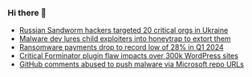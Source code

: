 ### Hi there 👋

<!--START_SECTION:feed-->
* [Russian Sandworm hackers targeted 20 critical orgs in Ukraine](https://www.bleepingcomputer.com/news/security/russian-sandworm-hackers-targeted-20-critical-orgs-in-ukraine/)
* [Malware dev lures child exploiters into honeytrap to extort them](https://www.bleepingcomputer.com/news/security/malware-dev-lures-child-exploiters-into-honeytrap-to-extort-them/)
* [Ransomware payments drop to record low of 28% in Q1 2024](https://www.bleepingcomputer.com/news/security/ransomware-payments-drop-to-record-low-of-28-percent-in-q1-2024/)
* [Critical Forminator plugin flaw impacts over 300k WordPress sites](https://www.bleepingcomputer.com/news/security/critical-forminator-plugin-flaw-impacts-over-300k-wordpress-sites/)
* [GitHub comments abused to push malware via Microsoft repo URLs](https://www.bleepingcomputer.com/news/security/github-comments-abused-to-push-malware-via-microsoft-repo-urls/)
<!--END_SECTION:feed-->

<!--
**frankenk/frankenk** is a ✨ _special_ ✨ repository because its `README.md` (this file) appears on your GitHub profile.

Here are some ideas to get you started:

- 🔭 I’m currently working on ...
- 🌱 I’m currently learning ...
- 👯 I’m looking to collaborate on ...
- 🤔 I’m looking for help with ...
- 💬 Ask me about ...
- 📫 How to reach me: ...
- 😄 Pronouns: ...
- ⚡ Fun fact: ...
-->



